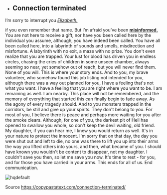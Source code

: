* ## Connection terminated
 I’m sorry to interrupt you
<ins>*Elizabeth,*</ins>

if you even remember that name.
But I’m afraid you’ve been
<ins>**misinformed.**</ins>
You are not here to receive a gift, nor have you been called here by the individual you assume, although, you have indeed been called. You have all been called here, into a labyrinth of sounds and smells, misdirection and misfortune. A labyrinth with no exit, a maze with no prize. You don't even realize that you are trapped. Your lust for blood has driven you in endless circles, chasing the cries of children in some unseen chamber, always seeming so near, yet somehow out of reach, but you will never find them. None of you will. This is where your story ends. And to you, my brave volunteer, who somehow found this job listing not intended for you, although there was a way out planned for you, I have a feeling that's not what you want. I have a feeling that you are right where you want to be. I am remaining as well. I am nearby. This place will not be remembered, and the memory of everything that started this can finally begin to fade away. As the agony of every tragedy should. And to you monsters trapped in the corridors, be still and give up your spirits. They don't belong to you. For most of you, I believe there is peace and perhaps more waiting for you after the smoke clears. Although, for one of you, the darkest pit of Hell has opened to swallow you whole, so don't keep the devil waiting, old friend. My daughter, if you can hear me, I knew you would return as well. It's in your nature to protect the innocent. I'm sorry that on that day, the day you were shut out and left to die, no one was there to lift you up into their arms the way you lifted others into yours, and then, what became of you. I should have known you wouldn't be content to disappear, not my daughter. I couldn't save you then, so let me save you now. It's time to rest - for you, and for those you have carried in your arms. This ends for all of us. End communication.

 ![hqdefault](https://github.com/user-attachments/assets/320d8c68-8f90-4f82-ad5c-6cd26d04c86e)

Source https://copypastatext.com/connection-terminated/
